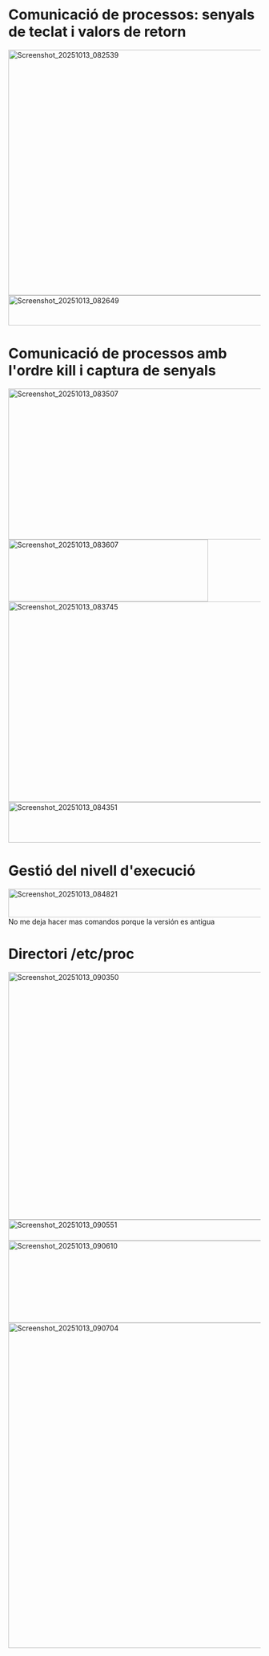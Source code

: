 # Comunicació de processos: senyals de teclat i valors de retorn

<img width="599" height="490" alt="Screenshot_20251013_082539" src="https://github.com/user-attachments/assets/22e4ef0a-ba8a-4a97-955d-06a74597010c" />
<img width="524" height="60" alt="Screenshot_20251013_082649" src="https://github.com/user-attachments/assets/170a23eb-9e5b-4201-b679-ffb38f40f0f8" />

# Comunicació de processos amb l'ordre kill i captura de senyals

<img width="736" height="301" alt="Screenshot_20251013_083507" src="https://github.com/user-attachments/assets/ef567d22-4c7b-4316-a95a-6dbe94495b61" />
<img width="399" height="124" alt="Screenshot_20251013_083607" src="https://github.com/user-attachments/assets/b336ff60-bc1d-43fe-ac29-67d4f426b79f" />
<img width="723" height="400" alt="Screenshot_20251013_083745" src="https://github.com/user-attachments/assets/2de5e18d-994c-46f5-93d4-a5c68ed16d8f" />
<img width="697" height="81" alt="Screenshot_20251013_084351" src="https://github.com/user-attachments/assets/b33e258a-d50b-4866-9af0-850354d54815" />

# Gestió del nivell d'execució

<img width="603" height="57" alt="Screenshot_20251013_084821" src="https://github.com/user-attachments/assets/4e3b0623-da88-4994-be92-f67d291d04b2" />
No me deja hacer mas comandos porque la versión es antigua

# Directori /etc/proc

<img width="744" height="494" alt="Screenshot_20251013_090350" src="https://github.com/user-attachments/assets/0c9aa5ca-17b3-47b4-b3ce-3a82346d10cd" />
<img width="685" height="42" alt="Screenshot_20251013_090551" src="https://github.com/user-attachments/assets/8b256301-0159-49b3-8356-4c12b1d19f8c" />
<img width="738" height="164" alt="Screenshot_20251013_090610" src="https://github.com/user-attachments/assets/3afde6f3-89d6-4d6b-a492-ec2aa65cc239" />
<img width="521" height="649" alt="Screenshot_20251013_090704" src="https://github.com/user-attachments/assets/c2513299-1381-4f95-9d7c-248bea947173" />
